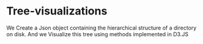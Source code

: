 # Tree-visualizations

We Create a Json object containing the hierarchical structure of a directory on disk. And we Visualize this tree using methods implemented in D3.JS

